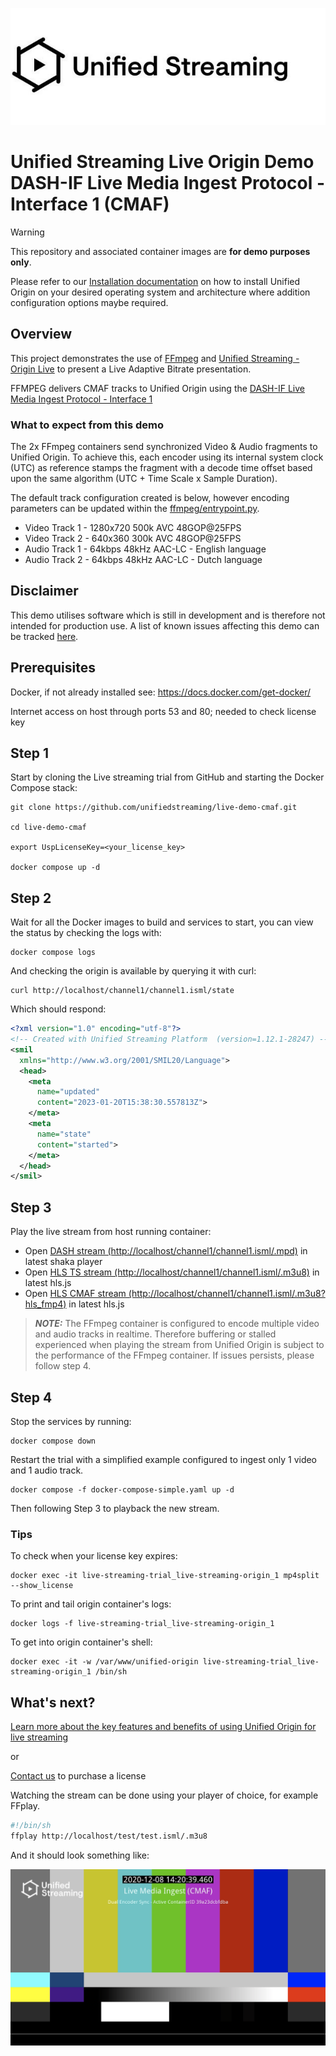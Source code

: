 ![Image](unifiedstreaming-logo-black.jpg?raw=true)
# Unified Streaming Live Origin Demo <br/> DASH-IF Live Media Ingest Protocol - Interface 1 (CMAF)

> [!WARNING]
> This repository and associated container images are **for demo purposes
> only**.
>
> Please refer to our [Installation
> documentation](https://docs.unified-streaming.com/installation/distributions.html)
> on how to install Unified Origin on your desired operating system and
> architecture where addition configuration options maybe required.

## Overview
This project demonstrates the use of [FFmpeg](https://ffmpeg.org/) and [Unified Streaming - Origin Live](http://www.unified-streaming.com/products/unified-origin) to present a Live Adaptive Bitrate presentation.

FFMPEG delivers CMAF tracks to Unified Origin using the [DASH-IF Live Media Ingest Protocol - Interface 1](https://dashif.org/Ingest/#interface-1)

### What to expect from this demo

The 2x FFmpeg containers send synchronized Video & Audio fragments to Unified Origin. To achieve this, each encoder using its internal system clock (UTC) as reference stamps the fragment with a decode time offset based upon the same algorithm (UTC + Time Scale x Sample Duration).

The default track configuration created is below, however encoding parameters can be updated within the [ffmpeg/entrypoint.py](entrypoint.py).
- Video Track 1 - 1280x720 500k AVC 48GOP@25FPS
- Video Track 2 - 640x360 300k AVC 48GOP@25FPS
- Audio Track 1 - 64kbps 48kHz AAC-LC - English language
- Audio Track 2 - 64kbps 48kHz AAC-LC - Dutch language

## Disclaimer
This demo utilises software which is still in development and is therefore not intended for production use. A list of known issues affecting this demo can be tracked [here](https://github.com/unifiedstreaming/live-demo-cmaf/issues).


## Prerequisites
Docker, if not already installed see: https://docs.docker.com/get-docker/

Internet access on host through ports 53 and 80; needed to check license key

## Step 1
Start by cloning the Live streaming trial from GitHub and starting the Docker Compose stack:

```
git clone https://github.com/unifiedstreaming/live-demo-cmaf.git

cd live-demo-cmaf

export UspLicenseKey=<your_license_key>

docker compose up -d
```
## Step 2
Wait for all the Docker images to build and services to start, you can view the status by checking the logs with:

```
docker compose logs
```

And checking the origin is available by querying it with curl:

```
curl http://localhost/channel1/channel1.isml/state
```

Which should respond:

```xml
<?xml version="1.0" encoding="utf-8"?>
<!-- Created with Unified Streaming Platform  (version=1.12.1-28247) -->
<smil
  xmlns="http://www.w3.org/2001/SMIL20/Language">
  <head>
    <meta
      name="updated"
      content="2023-01-20T15:38:30.557813Z">
    </meta>
    <meta
      name="state"
      content="started">
    </meta>
  </head>
</smil>
```
## Step 3
Play the live stream from host running container:

* Open [DASH stream (http://localhost/channel1/channel1.isml/.mpd)](https://shaka-player-demo.appspot.com/demo/#audiolang=en-GB;textlang=en-GB;uilang=en-GB;asset=http://localhost/channel1/channel1.isml/.mpd;panel=CUSTOM%20CONTENT;build=uncompiled) in latest shaka player
* Open [HLS TS stream (http://localhost/channel1/channel1.isml/.m3u8)](https://hls-js.netlify.app/demo/?src=http://localhost/channel1/channel1.isml/.m3u8) in latest hls.js
* Open [HLS CMAF stream (http://localhost/channel1/channel1.isml/.m3u8?hls_fmp4)](https://hls-js.netlify.app/demo/?src=http://localhost/channel1/channel1.isml/.m3u8?hls_fmp4) in latest hls.js

> **_NOTE:_**
The FFmpeg container is configured to encode multiple video and audio tracks in
realtime. Therefore buffering or stalled experienced when playing the stream
from Unified Origin is subject to the performance of the FFmpeg container. If issues persists, please follow step 4.

## Step 4
Stop the services by running:

```
docker compose down
```
Restart the trial with a simplified example configured to ingest only 1 video and 1 audio track.

```
docker compose -f docker-compose-simple.yaml up -d
```
Then following Step 3 to playback the new stream.

### Tips
To check when your license key expires:
```
docker exec -it live-streaming-trial_live-streaming-origin_1 mp4split
--show_license
```

To print and tail origin container's logs:
```
docker logs -f live-streaming-trial_live-streaming-origin_1
```
To get into origin container's shell:
```
docker exec -it -w /var/www/unified-origin live-streaming-trial_live-streaming-origin_1 /bin/sh
```

## What's next?
[Learn more about the key features and benefits of using Unified Origin for live streaming](https://docs.unified-streaming.com/documentation/live/index.html)

or

[Contact us](mailto:%20sales@unified-streaming.com) to purchase a license

Watching the stream can be done using your player of choice, for example FFplay.

```bash
#!/bin/sh
ffplay http://localhost/test/test.isml/.m3u8
```

And it should look something like:

![example](./ffmpeg/example_cmaf.png?raw=true)
